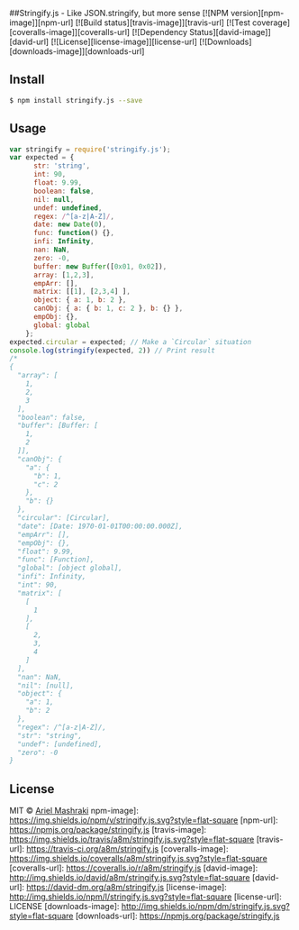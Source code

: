 ##Stringify.js - Like JSON.stringify, but more sense
[![NPM version][npm-image]][npm-url]
[![Build status][travis-image]][travis-url]
[![Test coverage][coveralls-image]][coveralls-url]
[![Dependency Status][david-image]][david-url]
[![License][license-image]][license-url]
[![Downloads][downloads-image]][downloads-url]

## Install

```sh
$ npm install stringify.js --save 
```

## Usage
```js
var stringify = require('stringify.js');
var expected = {
      str: 'string',
      int: 90,
      float: 9.99,
      boolean: false,
      nil: null,
      undef: undefined,
      regex: /^[a-z|A-Z]/,
      date: new Date(0),
      func: function() {},
      infi: Infinity,
      nan: NaN,
      zero: -0,
      buffer: new Buffer([0x01, 0x02]),
      array: [1,2,3],
      empArr: [],
      matrix: [[1], [2,3,4] ],
      object: { a: 1, b: 2 },
      canObj: { a: { b: 1, c: 2 }, b: {} },
      empObj: {},
      global: global
    };
expected.circular = expected; // Make a `Circular` situation
console.log(stringify(expected, 2)) // Print result
/*
{
  "array": [
    1,
    2,
    3
  ],
  "boolean": false,
  "buffer": [Buffer: [
    1,
    2
  ]],
  "canObj": {
    "a": {
      "b": 1,
      "c": 2
    },
    "b": {}
  },
  "circular": [Circular],
  "date": [Date: 1970-01-01T00:00:00.000Z],
  "empArr": [],
  "empObj": {},
  "float": 9.99,
  "func": [Function],
  "global": [object global],
  "infi": Infinity,
  "int": 90,
  "matrix": [
    [
      1
    ],
    [
      2,
      3,
      4
    ]
  ],
  "nan": NaN,
  "nil": [null],
  "object": {
    "a": 1,
    "b": 2
  },
  "regex": /^[a-z|A-Z]/,
  "str": "string",
  "undef": [undefined],
  "zero": -0
}
```

## License

MIT © [Ariel Mashraki](https://github.com/a8m)
npm-image]: https://img.shields.io/npm/v/stringify.js.svg?style=flat-square
[npm-url]: https://npmjs.org/package/stringify.js
[travis-image]: https://img.shields.io/travis/a8m/stringify.js.svg?style=flat-square
[travis-url]: https://travis-ci.org/a8m/stringify.js
[coveralls-image]: https://img.shields.io/coveralls/a8m/stringify.js.svg?style=flat-square
[coveralls-url]: https://coveralls.io/r/a8m/stringify.js
[david-image]: http://img.shields.io/david/a8m/stringify.js.svg?style=flat-square
[david-url]: https://david-dm.org/a8m/stringify.js
[license-image]: http://img.shields.io/npm/l/stringify.js.svg?style=flat-square
[license-url]: LICENSE
[downloads-image]: http://img.shields.io/npm/dm/stringify.js.svg?style=flat-square
[downloads-url]: https://npmjs.org/package/stringify.js